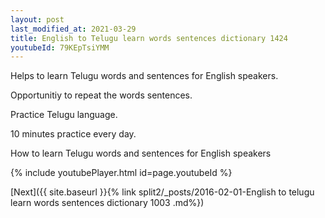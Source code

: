 ```yaml
---
layout: post
last_modified_at: 2021-03-29
title: English to Telugu learn words sentences dictionary 1424 
youtubeId: 79KEpTsiYMM
---
```

 
 
Helps to learn Telugu words and sentences for English speakers.

Opportunitiy to repeat the words sentences. 

Practice Telugu language. 
 
10 minutes practice every day. 
 
How to learn Telugu words and sentences for English speakers 
 
{% include youtubePlayer.html id=page.youtubeId %}
 
 
[Next]({{ site.baseurl }}{% link  split2/_posts/2016-02-01-English to telugu learn words sentences dictionary 1003 .md%})
 
